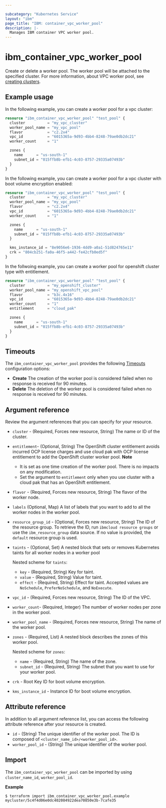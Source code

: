 ```yaml
---

subcategory: "Kubernetes Service"
layout: "ibm"
page_title: "IBM: container_vpc_worker_pool"
description: |-
  Manages IBM container VPC worker pool.
---
```


# ibm_container_vpc_worker_pool

Create or delete a worker pool. The worker pool will be attached to the specified cluster. For more information, about VPC worker pool, see [creating clusters](https://cloud.ibm.com/docs/containers?topic=containers-clusters).


## Example usage
In the following example, you can create a worker pool for a vpc cluster:

```terraform
resource "ibm_container_vpc_worker_pool" "test_pool" {
  cluster          = "my_vpc_cluster"
  worker_pool_name = "my_vpc_pool"
  flavor           = "c2.2x4"
  vpc_id           = "6015365a-9d93-4bb4-8248-79ae0db2dc21"
  worker_count     = "1"

  zones {
    name      = "us-south-1"
    subnet_id = "015ffb8b-efb1-4c03-8757-29335a07493b"
  }
}
```

In the following example, you can create a worker pool for a vpc cluster with boot volume encryption enabled:

```terraform
resource "ibm_container_vpc_worker_pool" "test_pool" {
  cluster          = "my_vpc_cluster"
  worker_pool_name = "my_vpc_pool"
  flavor           = "c2.2x4"
  vpc_id           = "6015365a-9d93-4bb4-8248-79ae0db2dc21"
  worker_count     = "1"

  zones {
    name      = "us-south-1"
    subnet_id = "015ffb8b-efb1-4c03-8757-29335a07493b"
  }

  kms_instance_id = "8e9056e6-1936-4dd9-a0a1-51d824765e11"
  crk = "804cb251-fa0a-46f5-a442-fe42cfb0ed5f"
}
```

In the follwoing example, you can create a worker pool for openshift cluster type with entitlement.
```terraform
resource "ibm_container_vpc_worker_pool" "test_pool" {
  cluster          = "my_openshift_cluster"
  worker_pool_name = "my_openshift_vpc_pool"
  flavor           = "b3c.4x16"
  vpc_id           = "6015365a-9d93-4bb4-8248-79ae0db2dc21"
  worker_count     = "1"
  entitlement      = "cloud_pak"

  zones {
    name      = "us-south-1"
    subnet_id = "015ffb8b-efb1-4c03-8757-29335a07493b"
  }
}
```

## Timeouts

The `ibm_container_vpc_worker_pool` provides the following [Timeouts](https://www.terraform.io/docs/language/resources/syntax.html) configuration options:

- **Create** The creation of the worker pool is considered failed when no response is received for 90 minutes. 
- **Delete** The deletion of the worker pool is considered failed when no response is received for 90 minutes. 

## Argument reference
Review the argument references that you can specify for your resource. 

- `cluster` - (Required, Forces new resource, String) The name or ID of the cluster.
- `entitlement`- (Optional, String) The OpenShift cluster entitlement avoids incurred OCP license charges and use cloud pak with OCP license entitlement to add the OpenShift cluster worker pool. **Note** <ul><li> It is set as one time creation of the worker pool. There is no impacts on any modification.</li><li> Set the argument to `entitlement` only when you use cluster with a cloud pak that has an OpenShift entitlement. </li></ul>
- `flavor` - (Required, Forces new resource, String) The flavor of the worker node.
- `labels` (Optional, Map) A list of labels that you want to add to all the worker nodes in the worker pool.
- `resource_group_id` - (Optional, Forces new resource, String) The ID of the resource group. To retrieve the ID, run `ibmcloud resource groups` or use the `ibm_resource_group` data source. If no value is provided, the `default` resource group is used.
- `taints` - (Optional, Set) A nested block that sets or removes Kubernetes taints for all worker nodes in a worker pool

  Nested scheme for `taints`:
  - `key` - (Required, String) Key for taint.
  - `value` - (Required, String) Value for taint.
  - `effect` - (Required, String) Effect for taint. Accepted values are `NoSchedule`, `PreferNoSchedule`, and `NoExecute`.
 
- `vpc_id` - (Required, Forces new resource, String) The ID of the VPC.
- `worker_count`- (Required, Integer) The number of worker nodes per zone in the worker pool.
- `worker_pool_name` - (Required, Forces new resource, String) The name of the worker pool.
- `zones` - (Required, List) A nested block describes the zones of this worker pool.

  Nested scheme for `zones`:
  - `name` - (Required, String) The name of the zone.
  - `subnet_id` - (Required, String) The subnet that you want to use for your worker pool.

- `crk` - Root Key ID for boot volume encryption.
- `kms_instance_id` - Instance ID for boot volume encryption. 

## Attribute reference
In addition to all argument reference list, you can access the following attribute reference after your resource is created.

- `id` - (String) The unique identifier of the worker pool. The ID is composed of `<cluster_name_id>/<worker_pool_id>`.
- `worker_pool_id` -  (String) The unique identifier of the worker pool.

## Import

The `ibm_container_vpc_worker_pool` can be imported by using `cluster_name_id`, `worker_pool_id`.

**Example**

```
$ terraform import ibm_container_vpc_worker_pool.example mycluster/5c4f4d06e0dc402084922dea70850e3b-7cafe35
